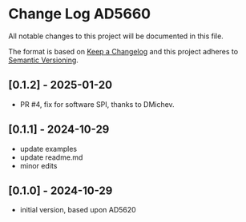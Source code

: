 # Change Log AD5660

All notable changes to this project will be documented in this file.

The format is based on [Keep a Changelog](http://keepachangelog.com/)
and this project adheres to [Semantic Versioning](http://semver.org/).


## [0.1.2] - 2025-01-20
- PR #4, fix for software SPI, thanks to DMichev.


## [0.1.1] - 2024-10-29
- update examples
- update readme.md
- minor edits

## [0.1.0] - 2024-10-29
- initial version, based upon AD5620

